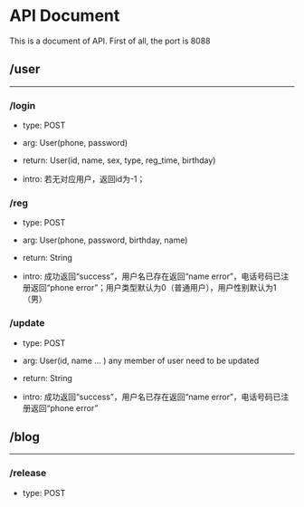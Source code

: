 # API Document

This is a document of API. First of all, the port is 8088

## /user

------

### /login

- type: POST

- arg: User(phone, password)

- return: User(id, name, sex, type, reg_time, birthday)

- intro: 若无对应用户，返回id为-1；

### /reg

- type: POST

- arg: User(phone, password, birthday, name)

- return: String

- intro: 成功返回“success”，用户名已存在返回“name error”，电话号码已注册返回“phone error”；用户类型默认为0（普通用户），用户性别默认为1（男）

### /update

- type: POST

- arg: User(id, name ... ) any member of user need to be updated

- return: String

- intro: 成功返回“success”，用户名已存在返回“name error”，电话号码已注册返回“phone error”

## /blog

------

### /release

- type: POST
